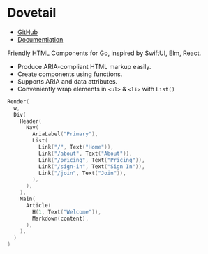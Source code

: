 # Dovetail

- [GitHub](https://github.com/RoyalIcing/dovetail)
- [Documentiation]([Documentation]([![GoDoc](https://godoc.org/github.com/RoyalIcing/dovetail?status.svg)](https://godoc.org/github.com/RoyalIcing/dovetail)))

Friendly HTML Components for Go, inspired by SwiftUI, Elm, React.

- Produce ARIA-compliant HTML markup easily.
- Create components using functions.
- Supports ARIA and data attributes.
- Conveniently wrap elements in `<ul>` & `<li>` with `List()`

```go
Render(
  w,
  Div(
    Header(
      Nav(
        AriaLabel("Primary"),
        List(
          Link("/", Text("Home")),
          Link("/about", Text("About")),
          Link("/pricing", Text("Pricing")),
          Link("/sign-in", Text("Sign In")),
          Link("/join", Text("Join")),
        ),
      ),
    ),
    Main(
      Article(
        H(1, Text("Welcome")),
        Markdown(content),
      ),
    ),
  )
)
```
